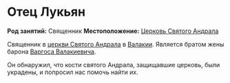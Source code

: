 # Отец Лукьян

**Род занятий:** Священник
**Местоположение:** [Церковь Святого Андрала](../../locations/st-andrals-church.md)

Священник в [церкви Святого Андрала](../../locations/st-andrals-church.md) в [Валакии](../../locations/vallaki.md). Является братом жены барона [Варгоса Валакиевича](vargas-vallakovich.md).

Он обнаружил, что кости святого Андрала, защищавшие церковь, были украдены, и попросил нас помочь найти их.
